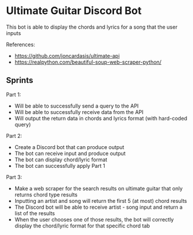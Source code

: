# Ultimate Guitar Discord Bot

This bot is able to display the chords and lyrics for a song that the user inputs

References: 
* https://github.com/joncardasis/ultimate-api
* https://realpython.com/beautiful-soup-web-scraper-python/


## Sprints

Part 1:

* Will be able to successfully send a query to the API
* Will be able to successfully receive data from the API
* Will output the return data in chords and lyrics format (with hard-coded query)

Part 2:

* Create a Discord bot that can produce output
* The bot can receive input and produce output
* The bot can display chord/lyric format
* The bot can successfully apply Part 1


Part 3:

* Make a web scraper for the search results on ultimate guitar that only returns chord type results
* Inputting an artist and song will return the first 5 (at most) chord results
* The Discord bot will be able to receive artist - song input and return a list of the results
* When the user chooses one of those results, the bot will correctly display the chord/lyric format for that specific chord tab